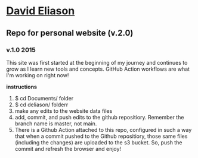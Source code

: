 # [David Eliason](http://www.deliason.com)
## Repo for personal website (v.2.0)
### v.1.0 2015

This site was first started at the beginning of my journey and continues to grow as I learn new tools and concepts.
GitHub Action workflows are what I'm working on right now!

**instructions**
1. $ cd Documents/ folder
2. $ cd deliason/ folderr
3. make any edits to the website data files
4. add, commit, and push edits to the github repositiory. Remember the branch name is master, not main.
5. There is a Github Action attached to this repo, configured in such a way 
that when a commit pushed to the Github repositiory, those same files (including the changes) are uploaded to the s3 bucket. So, push the commit and refresh the browser and enjoy!


